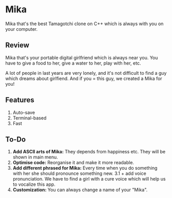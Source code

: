 # Mika

Mika that's the best Tamagotchi clone on C++ which is always with you on your computer.

## Review

Mika that's your portable digital girlfriend which is always near you. You have to give a food to her, give a water to her, play with her, etc.

A lot of people in last years are very lonely, and it's not difficult to find a guy which dreams about girlfiend. And if you = this guy, we created a Mika for you!

## Features

1) Auto-save
2) Terminal-based
3) Fast

## To-Do

1. **Add ASCII arts of Mika:** They depends from happiness etc. They will be shown in main menu.
2. **Optimise code:** Reorganise it and make it more readable.
3. **Add different phrased for Mika:** Every time when you do something with her she should pronounce something new.
3.1 + add voice pronunciation. We have to find a girl with a cure voice which will help us to vocalize this app.
4. **Customization:** You can always change a name of your "Mika".
